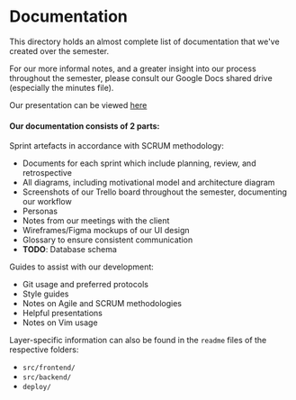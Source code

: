 # Documentation

This directory holds an almost complete list of documentation that we've created over the semester. 

For our more informal notes, and a greater insight into our process throughout the semester, please consult our Google Docs shared drive (especially the minutes file).

Our presentation can be viewed [here](https://app.jinx.systems/u/jinxteam)

#### Our documentation consists of 2 parts:

Sprint artefacts in accordance with SCRUM methodology:
* Documents for each sprint which include planning, review, and retrospective
* All diagrams, including motivational model and architecture diagram
* Screenshots of our Trello board throughout the semester, documenting our workflow
* Personas
* Notes from our meetings with the client
* Wireframes/Figma mockups of our UI design
* Glossary to ensure consistent communication
* **TODO**: Database schema

Guides to assist with our development:
* Git usage and preferred protocols
* Style guides
* Notes on Agile and SCRUM methodologies
* Helpful presentations
* Notes on Vim usage

Layer-specific information can also be found in the `readme` files of the respective folders:
- `src/frontend/`
- `src/backend/`
- `deploy/`

